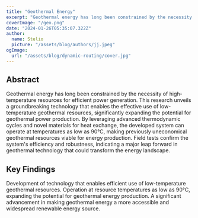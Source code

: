 ```yaml
---
title: "Geothermal Energy"
excerpt: "Geothermal energy has long been constrained by the necessity of high-temperature resources for efficient power generation."
coverImage: "/geo.png"
date: "2024-01-26T05:35:07.322Z"
author:
  name: Stelio
  picture: "/assets/blog/authors/jj.jpeg"
ogImage:
  url: "/assets/blog/dynamic-routing/cover.jpg"
---
```


## Abstract

Geothermal energy has long been constrained by the necessity of high-temperature resources for efficient power generation. This research unveils a groundbreaking technology that enables the effective use of low-temperature geothermal resources, significantly expanding the potential for geothermal power production. By leveraging advanced thermodynamic cycles and novel materials for heat exchange, the developed system can operate at temperatures as low as 90°C, making previously uneconomical geothermal resources viable for energy production. Field tests confirm the system's efficiency and robustness, indicating a major leap forward in geothermal technology that could transform the energy landscape.

## Key Findings

Development of technology that enables efficient use of low-temperature geothermal resources.
Operation at resource temperatures as low as 90°C, expanding the potential for geothermal energy production.
A significant advancement in making geothermal energy a more accessible and widespread renewable energy source.